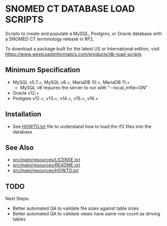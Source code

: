 SNOMED CT DATABASE LOAD SCRIPTS
===============================
Scripts to create and populate a MySQL, Postgres, or Oracle database with a
SNOMED CT terminology release in RF2.

To download a package built for the latest US or International edition, visit
https://www.westcoastinformatics.com/products/db-load-scripts

Minimum Specification
---------------------
- MySQL v5.7.+, MySQL v8.+, MariaDB 10.+, MariaDB 11.+
  - MySQL v8 requires the server to run with "--local_infile=ON"
- Oracle v12.+
- Postgres v12.+, v13.+, v14.+, v15.+, v16.+

Installation
------------
* See [HOWTO.txt](src/main/resources/HOWTO.txt) file to understand how to load the rf2 files into the database


See Also
--------
* [src/main/resources/LICENSE.txt](src/main/resources/LICENSE.txt)
* [src/main/resources/README.txt](src/main/resources/README.txt)
* [src/main/resources/HOWTO.txt](src/main/resources/HOWTO.txt)

TODO
----
Next Steps:
* Better automated QA to validate file sizes against table sizes
* Better automated QA to validate views have same row count as driving tables

